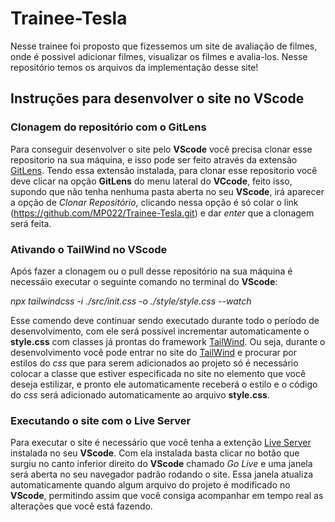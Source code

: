 # Trainee-Tesla

Nesse trainee foi proposto que fizessemos um site de avaliação de filmes, onde é possivel adicionar filmes, visualizar os filmes e avalia-los. Nesse repositório temos os arquivos da implementação desse site!

## Instruções para desenvolver o site no VScode

### Clonagem do repositório com o GitLens

Para conseguir desenvolver o site pelo **VScode** você precisa clonar esse repositorio na sua máquina, e isso pode ser feito através da extensão [GitLens](https://marketplace.visualstudio.com/items?itemName=eamodio.gitlens). Tendo essa extensão instalada, para clonar esse repositorio você deve clicar na opção **GitLens** do menu lateral do **VCcode**, feito isso, supondo que não tenha nenhuma pasta aberta no seu **VScode**, irá aparecer a opção de *Clonar Repositório*, clicando nessa opção é só colar o link (https://github.com/MP022/Trainee-Tesla.git) e dar *enter* que a clonagem será feita.

### Ativando o TailWind no VScode

Após fazer a clonagem ou o pull desse repositório na sua máquina é necessáio executar o seguinte comando no terminal do **VScode**:

*npx tailwindcss -i ./src/init.css -o ./style/style.css --watch*

Esse comendo deve continuar sendo executado durante todo o período de desenvolvimento, com ele será possível incrementar automaticamente o **style.css** com classes já prontas do framework [TailWind](https://tailwindcss.com/). Ou seja, durante o desenvolvimento você pode entrar no site do [TailWind](https://tailwindcss.com/) e procurar por estilos do *css* que para serem adicionados ao projeto só é necessário colocar a classe que estiver especificada no site no elemento que você deseja estilizar, e pronto ele automaticamente receberá o estilo e o código do *css* será adicionado automaticamente ao arquivo **style.css**.

### Executando o site com o Live Server

Para executar o site é necessário que você tenha a extenção [Live Server](https://marketplace.visualstudio.com/items?itemName=ritwickdey.LiveServer) instalada no seu **VScode**. Com ela instalada basta clicar no botão que surgiu no canto inferior direito do **VScode** chamado *Go Live* e uma janela será aberta no seu navegador padrão rodando o site. Essa janela atualiza automaticamente quando algum arquivo do projeto é modificado no **VScode**, permitindo assim que você consiga acompanhar em tempo real as alterações que você está fazendo.
